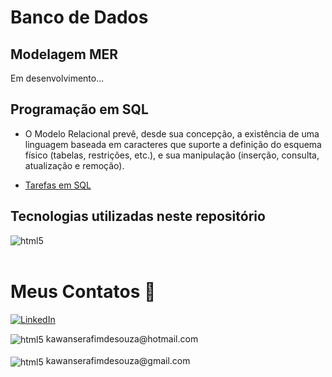 # **Banco de Dados**

## **Modelagem MER**

Em desenvolvimento...

## **Programação em SQL**

- O Modelo Relacional prevê, desde sua concepção, a existência de
uma linguagem baseada em caracteres que suporte a definição do
esquema físico (tabelas, restrições, etc.), e sua manipulação (inserção,
consulta, atualização e remoção).

- [Tarefas em SQL](https://github.com/KawanSerafim/Banco_De_Dados/tree/3f6fa93f0dd7ad5d5ae045b3e8073a91dd1802f2/SQL)

## **Tecnologias utilizadas neste repositório**
<div style="display: inline_block">
    <img align="center" alt="html5" src="https://img.shields.io/badge/MySQL-00000F?style=for-the-badge&logo=mysql&logoColor=white" />
</div><br/>

# **Meus Contatos** 📱

[![LinkedIn](https://img.shields.io/badge/LinkedIn-0077B5?style=for-the-badge&logo=linkedin&logoColor=white)](https://www.linkedin.com/in/kawan-serafim/)
<div style="display: inline_block">
    <img align="center" alt="html5" src="https://img.shields.io/badge/Microsoft_Outlook-0078D4?style=for-the-badge&logo=microsoft-outlook&logoColor=white" />
    kawanserafimdesouza@hotmail.com
</div><br/>
<div style="display: inline_block">
    <img align="center" alt="html5" src="https://img.shields.io/badge/Gmail-D14836?style=for-the-badge&logo=gmail&logoColor=white" />
    kawanserafimdesouza@gmail.com
</div><br/>
